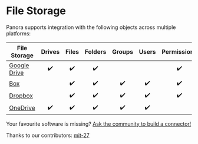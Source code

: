 # File Storage

Panora supports integration with the following objects across multiple platforms:

| File Storage     | Drives | Files | Folders | Groups | Users | Permissions | Shared Links |
| ---------------- | :----: | :---: | :-----: | :----: | :---: | :---------: | :----------: |
| [Google Drive]() |   ✔️   |  ✔️   |   ✔️    |        |       |     ✔️      |              |
| [Box]()          |        |  ✔️   |   ✔️    |   ✔️   |  ✔️   |     ✔️      |              |
| [Dropbox]()      |        |  ✔️   |   ✔️    |   ✔️   |  ✔️   |     ✔️      |              |
| [OneDrive]()     |   ✔️   |  ✔️   |   ✔️    |   ✔️   |  ✔️   |             |              |

Your favourite software is missing? [Ask the community to build a connector!](https://github.com/panoratech/Panora/issues/new)

Thanks to our contributors: [mit-27](https://github.com/mit-27)
